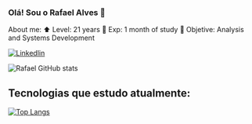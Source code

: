 ### Olá! Sou o Rafael Alves 👋

About me:
⬆️ Level: 21 years
🌟 Exp: 1 month of study
🎯 Objetive: Analysis and Systems Development

[![Linkedlin](https://img.shields.io/badge/LinkedIn-0077B5?style=for-the-badge&logo=linkedin&logoColor=white)](https://www.linkedin.com/in/rafael-alves412/)


![Rafael GitHub stats](https://github-readme-stats.vercel.app/api?username=rafaelalves9&show_icons=true&theme=dracula)

## Tecnologias que estudo atualmente: 
[![Top Langs](https://github-readme-stats.vercel.app/api/top-langs/?username=anuraghazra&layout=compact)](https://github.com/rafaelalves9/github-readme-stats)
